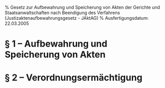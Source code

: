 % Gesetz zur Aufbewahrung und Speicherung von Akten der Gerichte und Staatsanwaltschaften nach Beendigung des Verfahrens  (Justizaktenaufbewahrungsgesetz - JAktAG)
% Ausfertigungsdatum: 22.03.2005
 
# § 1 – Aufbewahrung und Speicherung von Akten

# § 2 – Verordnungsermächtigung
